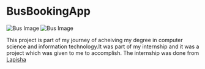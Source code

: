 # BusBookingApp

![Bus Image](https://i.ibb.co/kgBHzLX/available-Buses.png)
![Bus Image](https://i.ibb.co/kgBHzLX/available-Buses.png)

This project is part of my journey of acheiving my degree in computer science and information technology.It was part of my internship and it was a project which was given to me to accomplish.
The internship was done from [Lapisha](https://lapisha.com)


